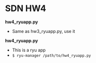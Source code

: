 # SDN HW4

**hw4_ryuapp.py**

  * Same as hw3_ryuapp.py, use it

**hw4_ryuapp.py**
  * This is a ryu app
  * `$ ryu-manager /path/to/hw4_ryuapp.py`
